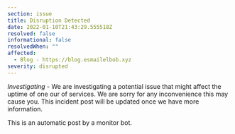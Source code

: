 ```yaml
---
section: issue
title: Disruption Detected
date: 2022-01-10T21:43:29.555518Z
resolved: false
informational: false
resolvedWhen: ""
affected:
  - Blog - https://blog.esmailelbob.xyz
severity: disrupted
---
```

*Investigating* - We are investigating a potential issue that might affect the uptime of one our of services. We are sorry for any inconvenience this may cause you. This incident post will be updated once we have more information.

This is an automatic post by a monitor bot.
        